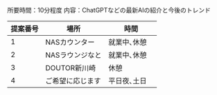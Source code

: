 所要時間：10分程度
内容：ChatGPTなどの最新AIの紹介と今後のトレンド  

| 提案番号 | 場所  | 時間  |
|---------|-------|-------|
| 1       | NASカウンター | 就業中､休憩 |
| 2       | NASラウンジなと | 就業中､休憩　|
| 3       | DOUTOR新川崎 | 休憩 |
| 4       | ご希望に応じます | 平日夜､土日 |
